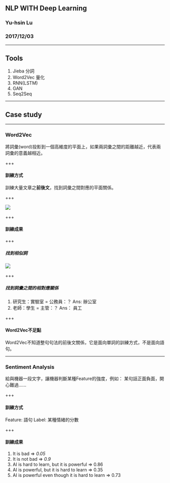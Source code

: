 ## NLP WITH Deep Learning
### Yu-hsin Lu
### 2017/12/03

---

## Tools
1. Jieba 分詞
1. Word2Vec 量化
1. RNN(LSTM)
1. GAN
1. Seq2Seq

---

## Case study

---

### Word2Vec
將詞彙(word)投影到一個高維度的平面上，如果兩詞彙之間的距離越近，代表兩詞彙的意義越相近。

+++

#### 訓練方式
訓練大量文章之**前後文**，找到詞彙之間對應的平面關係。

+++

![](http://mccormickml.com/assets/word2vec/training_data.png)

+++

#### 訓練成果

+++

##### 找到相似詞

![](https://raw.githubusercontent.com/dominiek/word2vec-explorer/master/public/screenshots/tsne-10k.png?size=auto)

+++

##### 找到詞彙之間的相對應關係
 1. 研究生：實驗室 = 公務員：？ Ans: 辦公室
 1. 老師：學生 = 主管：？ Ans： 員工

+++

#### Word2Vec不足點
Word2Vec不知道整句句法的前後文關係，它是面向單詞的訓練方式，不是面向語句。

---

### Sentiment Analysis
給與機器一段文字，讓機器判斷某種Feature的強度，例如： 某句話正面負面，開心難過......

+++

#### 訓練方式
Feature: 語句
Label: 某種情緒的分數

+++

#### 訓練成果
1. It is bad => *0.05*
2. It is not bad => *0.9*
3. AI is hard to learn, but it is powerful => 0.86
4. AI is powerful, but it is hard to learn => 0.35
5. AI is powerful even though it is hard to learn => 0.73

